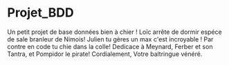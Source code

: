 Projet_BDD
==========

Un petit projet de base données bien à chier !
Loïc arrête de dormir espéce de sale branleur de Nimois!
Julien tu gères un max c'est incroyable ! Par contre en code tu chie dans la colle!
Dedicace à Meynard, Ferber et son Tantra, et Pompidor le pirate!
Cordialement, Votre baltringue vénéré.
